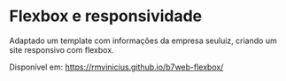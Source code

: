 # Flexbox e responsividade

Adaptado um template com informações da empresa seuluiz, criando um site responsivo com flexbox.

Disponível em: https://rmvinicius.github.io/b7web-flexbox/
